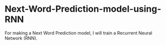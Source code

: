 # Next-Word-Prediction-model-using-RNN
For making a Next Word Prediction model, I will train a Recurrent Neural Network (RNN).
